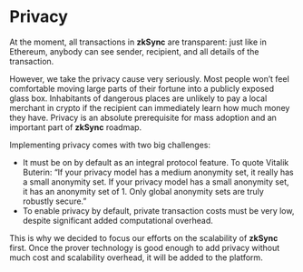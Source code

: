 # Privacy

At the moment, all transactions in **zkSync** are transparent: just like in Ethereum, anybody can see sender, recipient, and all details of the transaction.

However, we take the privacy cause very seriously. Most people won’t feel comfortable moving large parts of their fortune into a publicly exposed glass box. Inhabitants of dangerous places are unlikely to pay a local merchant in crypto if the recipient can immediately learn how much money they have. Privacy is an absolute prerequisite for mass adoption and an important part of **zkSync** roadmap.

Implementing privacy comes with two big challenges:

- It must be on by default as an integral protocol feature. To quote Vitalik Buterin: “If your privacy model has a medium anonymity set, it really has a small anonymity set. If your privacy model has a small anonymity set, it has an anonymity set of 1. Only global anonymity sets are truly robustly secure.”
- To enable privacy by default, private transaction costs must be very low, despite significant added computational overhead.

This is why we decided to focus our efforts on the scalability of **zkSync** first. Once the prover technology is good enough to add privacy without much cost and scalability overhead, it will be added to the platform.
